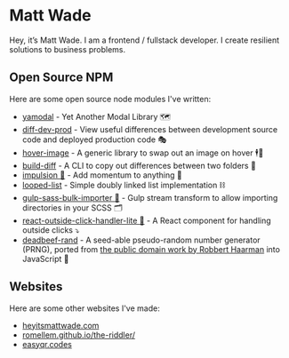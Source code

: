 # Matt Wade

Hey, it’s Matt Wade. I am a frontend / fullstack developer.
I create resilient solutions to business problems.

## Open Source NPM

Here are some open source node modules I've written:

- [yamodal](https://www.npmjs.com/package/@designory/yamodal) - Yet Another Modal Library 🗺
- [diff-dev-prod](https://www.npmjs.com/package/@designory/diff-dev-prod) - View useful differences between development source code and deployed production code 🎭
- [hover-image](https://www.npmjs.com/package/@designory/hover-image) - A generic library to swap out an image on hover 🕴🌄 
- [build-diff](https://www.npmjs.com/package/@designory/build-diff) - A CLI to copy out differences between two folders 📠
- [impulsion 🍴](https://www.npmjs.com/package/impulsion) - Add momentum to anything 💫 
- [looped-list](https://www.npmjs.com/package/looped-list) - Simple doubly linked list implementation ⛓
- [gulp-sass-bulk-importer 🍴](https://www.npmjs.com/package/gulp-sass-bulk-importer) - Gulp stream transform to allow importing directories in your SCSS 🗂
- [react-outside-click-handler-lite 🍴](https://www.npmjs.com/package/react-outside-click-handler-lite) - A React component for handling outside clicks ⤵️
- [deadbeef-rand](https://www.npmjs.com/package/deadbeef-rand) - A seed-able pseudo-random number generator (PRNG), ported from [the public domain work by Robbert Haarman](http://inglorion.net/software/deadbeef_rand/) into JavaScript 🔢

## Websites

Here are some other websites I've made:

- [heyitsmattwade.com](https://heyitsmattwade.com/)
- [romellem.github.io/the-riddler/](https://romellem.github.io/the-riddler/)
- [easyqr.codes](https://easyqr.codes)
